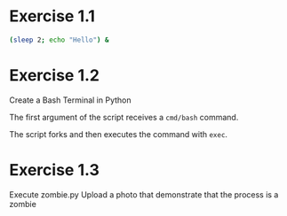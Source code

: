 # Exercise 1.1


```bash
(sleep 2; echo "Hello") &
```

#  Exercise 1.2

Create a Bash Terminal in Python

The first argument of the script receives a `cmd/bash` command.

The script forks and then executes the command with `exec`.


# Exercise 1.3

Execute zombie.py
Upload a photo that demonstrate that the process is a zombie
